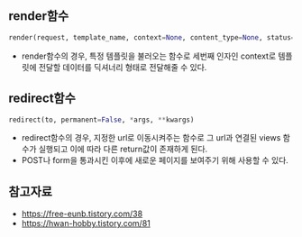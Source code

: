 ## render함수
```python
render(request, template_name, context=None, content_type=None, status=None, using=None)
```
- render함수의 경우, 특정 템플릿을 불러오는 함수로 세번째 인자인 context로 템플릿에 전달할 데이터를 딕셔너리 형태로 전달해줄 수 있다.


## redirect함수
```python
redirect(to, permanent=False, *args, **kwargs)
```
- redirect함수의 경우, 지정한 url로 이동시켜주는 함수로 그 url과 연결된 views 함수가 실행되고 이에 따라 다른 return값이 존재하게 된다.
- POST나 form을 통과시킨 이후에 새로운 페이지를 보여주기 위해 사용할 수 있다.


## 참고자료
- https://free-eunb.tistory.com/38
- https://hwan-hobby.tistory.com/81
